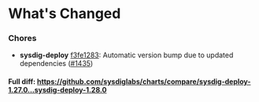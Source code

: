 # What's Changed

### Chores
- **sysdig-deploy** [f3fe1283](https://github.com/sysdiglabs/charts/commit/f3fe12830eac8fff05c556ef970313615c7fafb5): Automatic version bump due to updated dependencies ([#1435](https://github.com/sysdiglabs/charts/issues/1435))
#### Full diff: https://github.com/sysdiglabs/charts/compare/sysdig-deploy-1.27.0...sysdig-deploy-1.28.0
